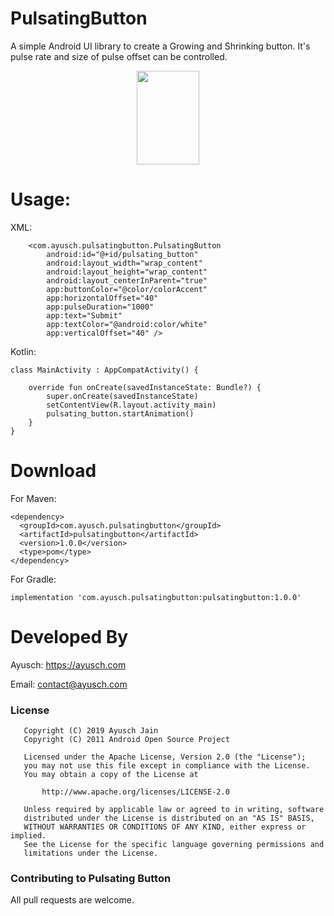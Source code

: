 # PulsatingButton
A simple Android UI library to create a Growing and Shrinking button. It's pulse rate and size of pulse offset can be controlled.
<br>
<center><img height = 150 width = 100 src=https://user-images.githubusercontent.com/18504765/67836177-e6ff0800-fb11-11e9-96ce-74575b0f9cff.gif ></center>


# Usage:

XML:
```
    <com.ayusch.pulsatingbutton.PulsatingButton
        android:id="@+id/pulsating_button"
        android:layout_width="wrap_content"
        android:layout_height="wrap_content"
        android:layout_centerInParent="true"
        app:buttonColor="@color/colorAccent"
        app:horizontalOffset="40"
        app:pulseDuration="1000"
        app:text="Submit"
        app:textColor="@android:color/white"
        app:verticalOffset="40" />
```

Kotlin:

```
class MainActivity : AppCompatActivity() {

    override fun onCreate(savedInstanceState: Bundle?) {
        super.onCreate(savedInstanceState)
        setContentView(R.layout.activity_main)
        pulsating_button.startAnimation()
    }
}
```


# Download

For Maven:
```
<dependency>
  <groupId>com.ayusch.pulsatingbutton</groupId>
  <artifactId>pulsatingbutton</artifactId>
  <version>1.0.0</version>
  <type>pom</type>
</dependency>
```
For Gradle:
```
implementation 'com.ayusch.pulsatingbutton:pulsatingbutton:1.0.0'
```


# Developed By

Ayusch: https://ayusch.com

Email: contact@ayusch.com

### License
```
   Copyright (C) 2019 Ayusch Jain
   Copyright (C) 2011 Android Open Source Project

   Licensed under the Apache License, Version 2.0 (the "License");
   you may not use this file except in compliance with the License.
   You may obtain a copy of the License at

       http://www.apache.org/licenses/LICENSE-2.0

   Unless required by applicable law or agreed to in writing, software
   distributed under the License is distributed on an "AS IS" BASIS,
   WITHOUT WARRANTIES OR CONDITIONS OF ANY KIND, either express or implied.
   See the License for the specific language governing permissions and
   limitations under the License.
```

### Contributing to Pulsating Button
All pull requests are welcome.
